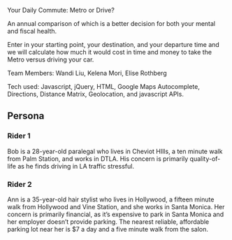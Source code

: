 Your Daily Commute: Metro or Drive?

An annual comparison of which is a better decision for both your mental and fiscal health.

Enter in your starting point, your destination, and your departure time and we will calculate how much it would cost in time and money to take the Metro versus driving your car.

Team Members: Wandi Liu, Kelena Mori, Elise Rothberg

Tech used: Javascript, jQuery, HTML, Google Maps Autocomplete, Directions, Distance Matrix, Geolocation, and javascript APIs.


## Persona

### Rider 1

Bob is a 28-year-old paralegal who lives in Cheviot HIlls, a ten minute walk from Palm Station,  and works in DTLA. His concern is primarily quality-of-life as he finds driving in LA traffic stressful.


### Rider 2

Ann is a 35-year-old hair stylist who lives in Hollywood, a fifteen minute walk from Hollywood and Vine Station, and she works in Santa Monica. Her concern is primarily financial, as it’s expensive to park in Santa Monica and her employer doesn’t provide parking. The nearest reliable, affordable parking lot near her is $7 a day and a five minute walk from the salon.
